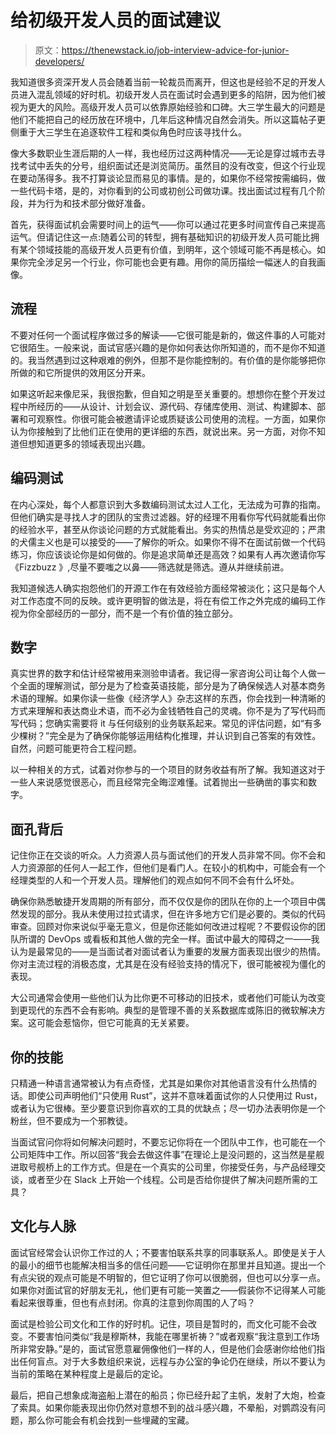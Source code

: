 # 给初级开发人员的面试建议

> 原文：<https://thenewstack.io/job-interview-advice-for-junior-developers/>

我知道很多资深开发人员会随着当前一轮裁员而离开，但这也是经验不足的开发人员进入混乱领域的好时机。初级开发人员在面试时会遇到更多的陷阱，因为他们被视为更大的风险。高级开发人员可以依靠原始经验和口碑。大三学生最大的问题是他们不能把自己的经历放在环境中，几年后这种情况自然会消失。所以这篇帖子更侧重于大三学生在追逐软件工程和类似角色时应该寻找什么。

像大多数职业生涯后期的人一样，我也经历过这两种情况——无论是穿过城市去寻找考试中丢失的分号，组织面试还是浏览简历。虽然目的没有改变，但这个行业现在要动荡得多。我不打算谈论显而易见的事情。是的，如果你不经常按需编码，做一些代码卡塔，是的，对你看到的公司或初创公司做功课。找出面试过程有几个阶段，并为行为和技术部分做好准备。

首先，获得面试机会需要时间上的运气——你可以通过花更多时间宣传自己来提高运气。但请记住这一点:随着公司的转型，拥有基础知识的初级开发人员可能比拥有某个领域技能的高级开发人员更有价值，到明年，这个领域可能不再是核心。如果你完全涉足另一个行业，你可能也会更有趣。用你的简历描绘一幅迷人的自我画像。

## **流程**

不要对任何一个面试程序做过多的解读——它很可能是新的，做这件事的人可能对它很陌生。一般来说，面试官感兴趣的是你如何表达你所知道的，而不是你不知道的。我当然遇到过这种艰难的例外，但那不是你能控制的。有价值的是你能够把你所做的和它所提供的效用区分开来。

如果这听起来像尼采，我很抱歉，但自知之明是至关重要的。想想你在整个开发过程中所经历的——从设计、计划会议、源代码、存储库使用、测试、构建脚本、部署和可观察性。你很可能会被邀请评论或质疑该公司使用的流程。一方面，如果你认为你接触到了比他们正在使用的更详细的东西，就说出来。另一方面，对你不知道但想知道更多的领域表现出兴趣。

## **编码测试**

在内心深处，每个人都意识到大多数编码测试太过人工化，无法成为可靠的指南。但他们确实是寻找人才的团队的宝贵过滤器。好的经理不用看你写代码就能看出你的经验水平，甚至从你谈论问题的方式就能看出。务实的热情总是受欢迎的；严肃的犬儒主义也是可以接受的——了解你的听众。如果你不得不在面试前做一个代码练习，你应该谈论你是如何做的。你是追求简单还是高效？如果有人再次邀请你写《Fizzbuzz 》,尽量不要嗤之以鼻——筛选就是筛选。遵从并继续前进。

我知道候选人确实抱怨他们的开源工作在有效经验方面经常被淡化；这只是每个人对工作态度不同的反映。或许更明智的做法是，将在有偿工作之外完成的编码工作视为你全部经历的一部分，而不是一个有价值的独立部分。

## **数字**

真实世界的数字和估计经常被用来测验申请者。我记得一家咨询公司让每个人做一个全面的理解测试，部分是为了检查英语技能，部分是为了确保候选人对基本商务术语的理解。如果你读一些像《经济学人》杂志这样的东西，你会找到一种清晰的方式来理解和表达商业术语，而不必为金钱牺牲自己的灵魂。你不是为了写代码而写代码；您确实需要将 it 与任何级别的业务联系起来。常见的评估问题，如“有多少棵树？”完全是为了确保你能够运用结构化推理，并认识到自己答案的有效性。自然，问题可能更符合工程问题。

以一种相关的方式，试着对你参与的一个项目的财务收益有所了解。我知道这对于一些人来说感觉很恶心，而且经常完全晦涩难懂。试着抛出一些确凿的事实和数字。

## **面孔背后**

记住你正在交谈的听众。人力资源人员与面试他们的开发人员非常不同。你不会和人力资源部的任何人一起工作，但他们是看门人。在较小的机构中，可能会有一个经理类型的人和一个开发人员。理解他们的观点如何不同不会有什么坏处。

确保你熟悉敏捷开发周期的所有部分，而不仅仅是你的团队在你的上一个项目中偶然发现的部分。我从未使用过拉式请求，但在许多地方它们是必要的。类似的代码审查。回顾对你来说似乎毫无意义，但是你还能如何改进过程呢？不要假设你的团队所谓的 DevOps 或看板和其他人做的完全一样。面试中最大的障碍之一——我认为是最常见的——是当面试者对面试者认为重要的发展方面表现出很少的热情。你对主流过程的消极态度，尤其是在没有经验支持的情况下，很可能被视为僵化的表现。

大公司通常会使用一些他们认为比你更不可移动的旧技术，或者他们可能认为改变到更现代的东西不会有影响。典型的是管理不善的关系数据库或陈旧的微软解决方案。这可能会惹恼你，但它可能真的无关紧要。

## **你的技能**

只精通一种语言通常被认为有点奇怪，尤其是如果你对其他语言没有什么热情的话。即使公司声明他们“只使用 Rust”，这并不意味着面试你的人只使用过 Rust，或者认为它很棒。至少要意识到你喜欢的工具的优缺点；尽一切办法表明你是一个粉丝，但不要成为一个邪教徒。

当面试官问你将如何解决问题时，不要忘记你将在一个团队中工作，也可能在一个公司矩阵中工作。所以回答“我会去做这件事”在理论上是没问题的，这当然是星舰进取号舰桥上的工作方式。但是在一个真实的公司里，你接受任务，与产品经理交谈，或者至少在 Slack 上开始一个线程。公司是否给你提供了解决问题所需的工具？

## **文化与人脉**

面试官经常会认识你工作过的人；不要害怕联系共享的同事联系人。即使是关于人的最小的细节也能解决相当多的信任问题——它证明你在那里并且知道。提出一个有点尖锐的观点可能是不明智的，但它证明了你可以很脆弱，但也可以分享一点。如果你对面试官的好朋友无礼，他们更有可能一笑置之——假装你不记得某人可能看起来很尊重，但也有点封闭。你真的注意到你周围的人了吗？

面试是检验公司文化和工作的好时机。记住，项目是暂时的，而文化可能不会改变。不要害怕问类似“我是穆斯林，我能在哪里祈祷？”或者观察“我注意到工作场所非常安静。”是的，面试官愿意雇佣像他们一样的人，但是他们会感谢你给他们指出任何盲点。对于大多数组织来说，远程与办公室的争论仍在继续，所以不要认为当前的策略在某种程度上是最后的定论。

最后，把自己想象成海盗船上潜在的船员；你已经升起了主帆，发射了大炮，检查了索具。如果你能表现出你仍然对意想不到的战斗感兴趣，不晕船，对鹦鹉没有问题，那么你可能会有机会找到一些埋藏的宝藏。

<svg xmlns:xlink="http://www.w3.org/1999/xlink" viewBox="0 0 68 31" version="1.1"><title>Group</title> <desc>Created with Sketch.</desc></svg>